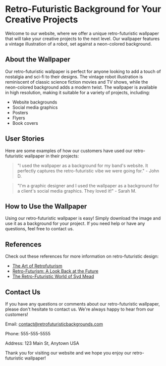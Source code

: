 <!--font:Alegreya-->

# Retro-Futuristic Background for Your Creative Projects

Welcome to our website, where we offer a unique retro-futuristic wallpaper that will take your creative projects to the next level. Our wallpaper features a vintage illustration of a robot, set against a neon-colored background. 

## About the Wallpaper

Our retro-futuristic wallpaper is perfect for anyone looking to add a touch of nostalgia and sci-fi to their designs. The vintage robot illustration is reminiscent of classic science fiction movies and TV shows, while the neon-colored background adds a modern twist. The wallpaper is available in high resolution, making it suitable for a variety of projects, including:

- Website backgrounds
- Social media graphics
- Posters
- Flyers
- Book covers

## User Stories

Here are some examples of how our customers have used our retro-futuristic wallpaper in their projects:

> "I used the wallpaper as a background for my band's website. It perfectly captures the retro-futuristic vibe we were going for." - John D.

> "I'm a graphic designer and I used the wallpaper as a background for a client's social media graphics. They loved it!" - Sarah M.

## How to Use the Wallpaper

Using our retro-futuristic wallpaper is easy! Simply download the image and use it as a background for your project. If you need help or have any questions, feel free to contact us.

## References

Check out these references for more information on retro-futuristic design:

- [The Art of Retrofuturism](#)
- [Retro-Futurism: A Look Back at the Future](#)
- [The Retro-Futuristic World of Syd Mead](#)

## Contact Us

If you have any questions or comments about our retro-futuristic wallpaper, please don't hesitate to contact us. We're always happy to hear from our customers!

Email: [contact@retrofuturisticbackgrounds.com](mailto:contact@retrofuturisticbackgrounds.com)

Phone: 555-555-5555

Address: 123 Main St, Anytown USA

Thank you for visiting our website and we hope you enjoy our retro-futuristic wallpaper!

<!--

Write me content for website with wallpaper which alt text is:

"A retro-futuristic wallpaper featuring a vintage illustration of a robot, set against a neon-colored background."

The name/title of the page should not be 1:1 copy of the alt text but rather a real content of the website which is using this wallpaper.

- Use markdown format 
- Start with heading
- Heading should be short and concise
- The content should look like a real website 
- The website should not be about the wallpaper, wallpaper is just a related background
- Heading should be contain work "wallpaper" or "background"
- Include real sections like references, contact, user stories, etc. use things relevant to the page purpose.
- Feel free to use structure like headings, bullets, numbering, blockquotes, paragraphs, horizontal lines, etc.
- You can use formatting like bold or _italic_
- You can include UTF-8 emojis
- Links should be only #hash anchors (and you can refer to the document itself)
- Do not include images


---


# Retro-Futuristic Background for Your Creative Projects

Welcome to our website, where we offer a unique retro-futuristic wallpaper that will take your creative projects to the next level. Our wallpaper features a vintage illustration of a robot, set against a neon-colored background. 

## About the Wallpaper

Our retro-futuristic wallpaper is perfect for anyone looking to add a touch of nostalgia and sci-fi to their designs. The vintage robot illustration is reminiscent of classic science fiction movies and TV shows, while the neon-colored background adds a modern twist. The wallpaper is available in high resolution, making it suitable for a variety of projects, including:

- Website backgrounds
- Social media graphics
- Posters
- Flyers
- Book covers

## User Stories

Here are some examples of how our customers have used our retro-futuristic wallpaper in their projects:

> "I used the wallpaper as a background for my band's website. It perfectly captures the retro-futuristic vibe we were going for." - John D.

> "I'm a graphic designer and I used the wallpaper as a background for a client's social media graphics. They loved it!" - Sarah M.

## How to Use the Wallpaper

Using our retro-futuristic wallpaper is easy! Simply download the image and use it as a background for your project. If you need help or have any questions, feel free to contact us.

## References

Check out these references for more information on retro-futuristic design:

- [The Art of Retrofuturism](#)
- [Retro-Futurism: A Look Back at the Future](#)
- [The Retro-Futuristic World of Syd Mead](#)

## Contact Us

If you have any questions or comments about our retro-futuristic wallpaper, please don't hesitate to contact us. We're always happy to hear from our customers!

Email: [contact@retrofuturisticbackgrounds.com](mailto:contact@retrofuturisticbackgrounds.com)

Phone: 555-555-5555

Address: 123 Main St, Anytown USA

Thank you for visiting our website and we hope you enjoy our retro-futuristic wallpaper!

-->
